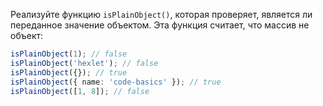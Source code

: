 
Реализуйте функцию `isPlainObject()`, которая проверяет, является ли переданное значение объектом. Эта функция считает, что массив не объект:

```typescript
isPlainObject(1); // false
isPlainObject('hexlet'); // false
isPlainObject({}); // true
isPlainObject({ name: 'code-basics' }); // true
isPlainObject([1, 8]); // false
```
